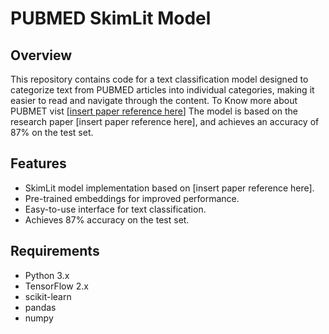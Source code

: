 # PUBMED SkimLit Model

## Overview
This repository contains code for a text classification model designed to categorize text from PUBMED articles into individual categories, making it easier to read and navigate through the content.
To Know more about PUBMET vist [[insert paper reference here](https://pubmed.ncbi.nlm.nih.gov/)]
The model is based on the research paper [insert paper reference here], and achieves an accuracy of 87% on the test set.

## Features
- SkimLit model implementation based on [insert paper reference here].
- Pre-trained embeddings for improved performance.
- Easy-to-use interface for text classification.
- Achieves 87% accuracy on the test set.

## Requirements
- Python 3.x
- TensorFlow 2.x
- scikit-learn
- pandas
- numpy


